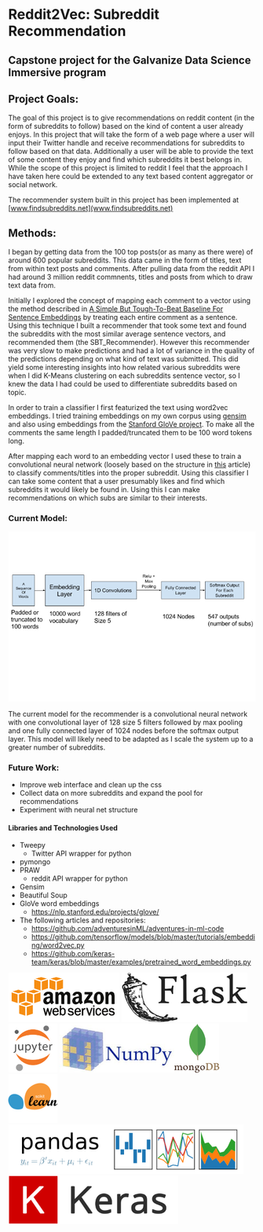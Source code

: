 # Reddit2Vec: Subreddit Recommendation

## Capstone project for the Galvanize Data Science Immersive program

## Project Goals:
The goal of this project is to give recommendations on reddit content (in the form of subreddits to follow) based on the kind of content a user already enjoys. In this project that will take the form of a web page where a user will input their Twitter handle and receive recommendations for subreddits to follow based on that data. Additionally a user will be able to provide the text of some content they enjoy and find which subreddits it best belongs in. While the scope of this project is limited to reddit I feel that the approach I have taken here could be extended to any text based content aggregator or social network.

The recommender system built in this project has been implemented at [www.findsubreddits.net](www.findsubreddits.net)


## Methods:
I began by getting data from the 100 top posts(or as many as there were) of around 600 popular subreddits. This data came in the form of titles, text from within text posts and comments. After pulling data from the reddit API I had around 3 million reddit commnents, titles and posts from which to draw text data from.

Initially I explored the concept of mapping each comment to a vector using the method described in [A Simple But Tough-To-Beat Baseline For Sentence Embeddings](https://openreview.net/pdf?id=SyK00v5xx) by treating each entire comment as a sentence. Using this technique I built a recommender that took some text and found the subreddits with the most similar average sentence vectors, and recommended them (the SBT_Recommender). However this recommender was very slow to make predictions and had a lot of variance in the quality of the predictions depending on what kind of text was submitted. This did yield some interesting insights into how related various subreddits were when I did K-Means clustering on each subreddits sentence vector, so I knew the data I had could be used to differentiate subreddits based on topic.

In order to train a classifier I first featurized the text using word2vec embeddings. I tried training embeddings on my own corpus using [gensim](https://radimrehurek.com/gensim/models/word2vec.html) and also using embeddings from the [Stanford GloVe project](https://nlp.stanford.edu/projects/glove/). To make all the comments the same length I padded/truncated them to be 100 word tokens long.



After mapping each word to an embedding vector I used these to train a convolutional neural network (loosely based on the structure in [this](https://blog.keras.io/using-pre-trained-word-embeddings-in-a-keras-model.html) article) to classify comments/titles into the proper subreddit. Using this classifier I can take some content that a user presumably likes and find which subreddits it would likely be found in. Using this I can make recommendations on which subs are similar to their interests.

### Current Model:
![](images/modeldiagram.png)

The current model for the recommender is a convolutional neural network with one convolutional layer of 128 size 5 filters followed by max pooling and one fully connected layer of 1024 nodes before the softmax output layer. This model will likely need to be adapted as I scale the system up to a greater number of subreddits.

### Future Work:
* Improve web interface and clean up the css
* Collect data on more subreddits and expand the pool for recommendations
* Experiment with neural net structure


#### Libraries  and Technologies Used
* Tweepy
    * Twitter API wrapper for python
* pymongo
* PRAW
    * reddit API wrapper for python
* Gensim
* Beautiful Soup
* GloVe word embeddings
    * https://nlp.stanford.edu/projects/glove/
* The following articles and repositories:
    * https://github.com/adventuresinML/adventures-in-ml-code
    * https://github.com/tensorflow/models/blob/master/tutorials/embedding/word2vec.py
    * https://github.com/keras-team/keras/blob/master/examples/pretrained_word_embeddings.py

<img src="images/aws_logo.png" height="100"> <img src="images/flasklogo.png" height="100"><img src="images/jupyter.png" height="100"> <img src="images/numpy-logo.jpg" height="100"><img src="images/Mongo.png" height="100"> <img src="images/sklearn.png" height="100"><img src="images/pandas_logo.png" height="100"> <img src="images/keras.png" height="100">

 
